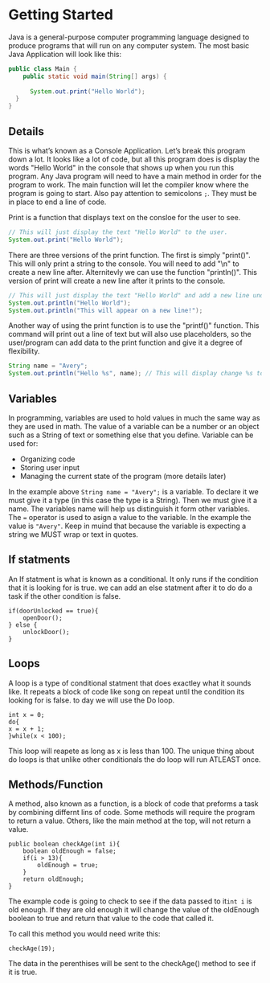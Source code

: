 # Getting Started

Java is a general-purpose computer programming language designed to produce programs that will run on any computer system.
The most basic Java Application will look like this:


```Java
public class Main {
    public static void main(String[] args) { 
      
      System.out.print("Hello World");
  }
}
```
## Details
This is what’s known as a Console Application. Let’s break this program down a lot. It looks like a lot of code, but all this program does is display the words "Hello World" in the console that shows up when you run this program. Any Java program will need to have a main method in order for the program to work. The main function will let the compiler know where the program is going to start. Also pay attention to semicolons ```;```. They must be in place to end a line of code.

Print is a function that displays text on the consloe for the user to see.
```Java
// This will just display the text "Hello World" to the user.
System.out.print("Hello World");
```
There are three versions of the print function. The first is simply "print()". This will only print a string to the console. You will need to add "\n" to create a new line after. Alternitevly we can use the function "println()". This version of print will create a new line after it prints to the console.

```Java
// This will just display the text "Hello World" and add a new line under it.
System.out.println("Hello World");
System.out.println("This will appear on a new line!");
```
Another way of using the print function is to use the "printf()" function. This command will print out a line of text but will also use placeholders, so the user/program can add data to the print function and give it a degree of flexibility. 

```Java
String name = "Avery";
System.out.println("Hello %s", name); // This will display change %s to the value of the variable name. So, the text "Hello Avery" should appear in the console.
```

## Variables

In programming, variables are used to hold values in much the same way as they are used in math. The value of a variable can be a number or an object such as a String of text or something else that you define. Variable can be used for:
* Organizing code
* Storing user input
* Managing the current state of the program (more details later)

In the example above ```String name = "Avery";``` is a variable. To declare it we must give it a type (in this case the type is a String). Then we must give it a name. The variables name will help us distinguish it form other variables. The ```=``` operator is used to asign a value to the variable. In the example the value is ```"Avery"```. Keep in muind that because the variable is expecting a string we MUST wrap or text in quotes. 

## If statments

An If statment is what is known as a conditional. It only runs if the condition that it is looking for is true. we can add an else statment after it to do do a task if the other condition is false.
```
if(doorUnlocked == true){
    openDoor();
} else {
    unlockDoor();
}
```

## Loops

A loop is a type of conditional statment that does exactley what it sounds like. It repeats a block of code like song on repeat until the condition its looking for is false. to day we will use the Do loop.
```
int x = 0;
do{
x = x + 1;
}while(x < 100);
```
This loop will reapete as long as x is less than 100. The unique thing about do loops is that unlike other conditionals the do loop will run ATLEAST once.

## Methods/Function

A method, also known as a function, is a block of code that preforms a task by combining differnt lins of code. Some methods will require the program to return a value. Others, like the main method at the top, will not return a value.

```
public boolean checkAge(int i){
    boolean oldEnough = false;
    if(i > 13){
        oldEnough = true;
    }
    return oldEnough;
}
```
The example code is going to check to see if the data passed to it```int i``` is old enough. If they are old enough it will change the value of the oldEnough boolean to true and return that value to the code that called it.

To call this method you would need write this:
```
checkAge(19);
```

The data in the perenthises will be sent to the checkAge() method to see if it is true.
